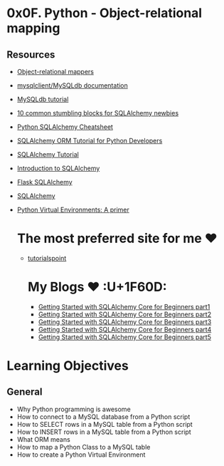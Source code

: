 # 0x0F. Python - Object-relational mapping

## Resources
- [Object-relational mappers](https://www.fullstackpython.com/object-relational-mappers-orms.html)
- [mysqlclient/MySQLdb documentation](https://mysqlclient.readthedocs.io/)
- [MySQLdb tutorial](https://intranet.alxswe.com/projects/283)
- [10 common stumbling blocks for SQLAlchemy newbies](http://alextechrants.blogspot.com/2013/11/10-common-stumbling-blocks-for.html)
- [Python SQLAlchemy Cheatsheet](https://www.pythonsheets.com/notes/python-sqlalchemy.html)
- [SQLAlchemy ORM Tutorial for Python Developers](https://auth0.com/blog/sqlalchemy-orm-tutorial-for-python-developers/)
- [SQLAlchemy Tutorial](https://docs.sqlalchemy.org/en/13/orm/tutorial.html)
- [Introduction to SQLAlchemy](https://www.youtube.com/watch?v=woKYyhLCcnU)
- [Flask SQLAlchemy](https://www.youtube.com/playlist?list=PLXmMXHVSvS-BlLA5beNJojJLlpE0PJgCW)
- [SQLAlchemy](https://docs.sqlalchemy.org/en/13/)
- [Python Virtual Environments: A primer](https://realpython.com/python-virtual-environments-a-primer/)

  # The most preferred site for me :heart:
  - [tutorialspoint](https://www.tutorialspoint.com/sqlalchemy/sqlalchemy_core_connecting_to_database.htm)
 
    # My Blogs :heart: :U+1F60D:
    - [Getting Started with SQLAlchemy Core for Beginners part1](https://medium.com/@noransaber685/getting-started-with-sqlalchemy-core-for-beginners-part1-73e58ae42e46)
    - [Getting Started with SQLAlchemy Core for Beginners part2](https://medium.com/@noransaber685/getting-started-with-sqlalchemy-core-for-beginners-part1-28cb26a3d013)
    - [Getting Started with SQLAlchemy Core for Beginners part3](https://medium.com/@noransaber685/getting-started-with-sqlalchemy-core-for-beginners-part2-5d8f9becad3f)
    - [Getting Started with SQLAlchemy Core for Beginners part4](https://medium.com/@noransaber685/getting-started-with-sqlalchemy-core-for-beginners-244b65d56c3)
    - [Getting Started with SQLAlchemy Core for Beginners part5](https://medium.com/@noransaber685/getting-started-with-sqlalchemy-core-for-beginners-part5-cb2439ce9292)
    


# Learning Objectives
## General
* Why Python programming is awesome
* How to connect to a MySQL database from a Python script
* How to SELECT rows in a MySQL table from a Python script
* How to INSERT rows in a MySQL table from a Python script
* What ORM means
* How to map a Python Class to a MySQL table
* How to create a Python Virtual Environment

